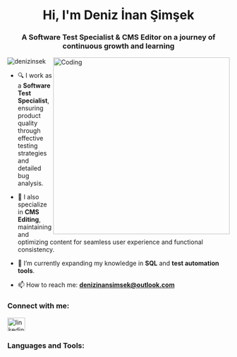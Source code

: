 <h1 align="center"> Hi, I'm Deniz İnan Şimşek</h1>
<h3 align="center">A Software Test Specialist & CMS Editor on a journey of continuous growth and learning</h3>
<img align="right" alt="Coding" width="400" src="https://swharden.com/csdv/simulations/life/game-of-life-csharp.gif">

<p align="left"> <img src="https://komarev.com/ghpvc/?username=denizinsek&label=Profile%20views&color=0e75b6&style=flat" alt="denizinsek" /> </p>

- 🔍 I work as a **Software Test Specialist**, ensuring product quality through effective testing strategies and detailed bug analysis.

- 🧩 I also specialize in **CMS Editing**, maintaining and optimizing content for seamless user experience and functional consistency.

- 🌱 I’m currently expanding my knowledge in **SQL** and **test automation tools**.

- 📫 How to reach me: **denizinansimsek@outlook.com**

<h3 align="left">Connect with me:</h3>
<p align="left">
<a href="https://www.linkedin.com/in/deniz-inan-%C5%9Fim%C5%9Fek/" target="blank"><img align="center" src="https://raw.githubusercontent.com/rahuldkjain/github-profile-readme-generator/master/src/images/icons/Social/linked-in-alt.svg" alt="linkedin.com/in/deniz-inan-şimşek" height="30" width="40" /></a>
</p>

<h3 align="left">Languages and Tools:</h3>
<p align="left"> 
  <a href="https://www.w3schools.com/sql/" target="_blank" rel="noreferrer"> 
    <img src="https://cdn.jsdelivr.net/gh/devico
